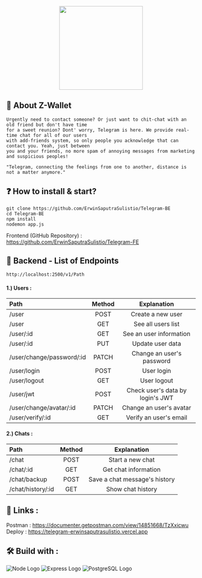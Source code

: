 <p align="center">
  <img src="https://i.pinimg.com/originals/74/e6/ec/74e6ec9d86017536f2b0367c21f38319.png" width="222">
</p>

## :mag_right: About Z-Wallet
    Urgently need to contact someone? Or just want to chit-chat with an old friend but don't have time 
    for a sweet reunion? Dont' worry, Telegram is here. We provide real-time chat for all of our users 
    with add-friends system, so only people you acknowledge that can contact you. Yeah, just between 
    you and your friends, no more spam of annoying messages from marketing and suspicious peoples!
    
    "Telegram, connecting the feelings from one to another, distance is not a matter anymore."

## :question: How to install & start?   
    git clone https://github.com/ErwinSaputraSulistio/Telegram-BE
    cd Telegram-BE
    npm install
    nodemon app.js
Frontend (GitHub Repository) : https://github.com/ErwinSaputraSulistio/Telegram-FE 

## :page_with_curl: Backend - List of Endpoints
    http://localhost:2500/v1/Path
#### 1.) Users :
Path | Method | Explanation
:-- | :-: | :-:
/user | POST | Create a new user
/user | GET | See all users list
/user/:id | GET | See an user information
/user/:id | PUT | Update user data
/user/change/password/:id | PATCH | Change an user's password
/user/login | POST | User login
/user/logout | GET | User logout
/user/jwt | POST | Check user's data by login's JWT
/user/change/avatar/:id | PATCH | Change an user's avatar
/user/verify/:id | GET | Verify an user's email

#### 2.) Chats :
Path | Method | Explanation
:-- | :-: | :-:
/chat | POST | Start a new chat
/chat/:id | GET | Get chat information
/chat/backup | POST | Save a chat message's history
/chat/history/:id | GET | Show chat history

## :pushpin: Links :  
Postman : https://documenter.getpostman.com/view/14851668/TzXxicwu  
Deploy : https://telegram-erwinsaputrasulistio.vercel.app  

## :hammer_and_wrench: Build with :  
![Node Logo](https://user-images.githubusercontent.com/77045083/110448204-8dd6b980-80f3-11eb-89b6-13397ed8a31e.png)
![Express Logo](https://user-images.githubusercontent.com/77045083/111209202-52118780-85fe-11eb-8dc5-9394b3f0a9e3.png)
![PostgreSQL Logo](https://user-images.githubusercontent.com/77045083/110446881-397f0a00-80f2-11eb-8c98-ebfb3d5753c0.png) 
